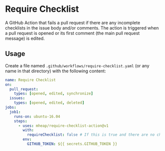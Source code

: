 # Require Checklist

A GitHub Action that fails a pull request if there are any incomplete checklists in the issue body and/or comments. The action is triggered when a pull request is opened or its first comment (the main pull request message) is edited.

## Usage

Create a file named `.github/workflows/require-checklist.yaml` (or any name in that directory) with the following content:

```yaml
name: Require Checklist
on:
  pull_request:
    types: [opened, edited, synchronize]
  issues:
    types: [opened, edited, deleted]
jobs:
  job1:
    runs-on: ubuntu-16.04
    steps:
      - uses: mheap/require-checklist-action@v1
        with:
          requireChecklist: false # If this is true and there are no checklists detected, the action will fail
        env:
          GITHUB_TOKEN: ${{ secrets.GITHUB_TOKEN }}
```
